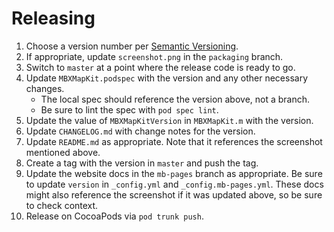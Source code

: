 # Releasing

1. Choose a version number per [Semantic Versioning](http://semver.org/). 
1. If appropriate, update `screenshot.png` in the `packaging` branch. 
1. Switch to `master` at a point where the release code is ready to go. 
1. Update `MBXMapKit.podspec` with the version and any other necessary changes. 
    - The local spec should reference the version above, not a branch.
    - Be sure to lint the spec with `pod spec lint`. 
1. Update the value of `MBXMapKitVersion` in `MBXMapKit.m` with the version. 
1. Update `CHANGELOG.md` with change notes for the version. 
1. Update `README.md` as appropriate. Note that it references the screenshot mentioned above. 
1. Create a tag with the version in `master` and push the tag. 
1. Update the website docs in the `mb-pages` branch as appropriate. Be sure to update `version` in `_config.yml` and `_config.mb-pages.yml`. These docs might also reference the screenshot if it was updated above, so be sure to check context. 
1. Release on CocoaPods via `pod trunk push`.

